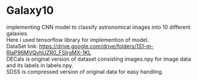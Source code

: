 # Galaxy10
implementing CNN model to classify astronomical images into 10 different galaxies.
<br>Here i used tensorflow library for implemention of model.
<br>DataSet link: https://drive.google.com/drive/folders/1S1-m-RlaP96MVQvhUZR0_FSIrgMX-1KL
<br> DECals is original version of dataset consisting images.npy for image data and its labels in labels.npy.
<br>SDSS is compressed version of original data for easy handling.
